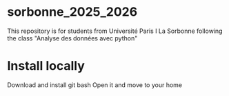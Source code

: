 # sorbonne_2025_2026
This repository is for students from Université Paris I La Sorbonne following the class "Analyse des données avec python"



# Install locally
Download and install git bash
Open it and move to your home
